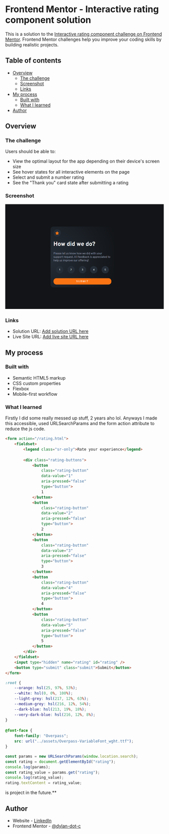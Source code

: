 # Frontend Mentor - Interactive rating component solution

This is a solution to the [Interactive rating component challenge on Frontend Mentor](https://www.frontendmentor.io/challenges/interactive-rating-component-koxpeBUmI). Frontend Mentor challenges help you improve your coding skills by building realistic projects.

## Table of contents

-   [Overview](#overview)
    -   [The challenge](#the-challenge)
    -   [Screenshot](#screenshot)
    -   [Links](#links)
-   [My process](#my-process)
    -   [Built with](#built-with)
    -   [What I learned](#what-i-learned)
-   [Author](#author)

## Overview

### The challenge

Users should be able to:

-   View the optimal layout for the app depending on their device's screen size
-   See hover states for all interactive elements on the page
-   Select and submit a number rating
-   See the "Thank you" card state after submitting a rating

### Screenshot

![](./image.png)

### Links

-   Solution URL: [Add solution URL here](https://your-solution-url.com)
-   Live Site URL: [Add live site URL here](https://your-live-site-url.com)

## My process

### Built with

-   Semantic HTML5 markup
-   CSS custom properties
-   Flexbox
-   Mobile-first workflow

### What I learned

Firstly I did some really messed up stuff, 2 years aho lol. Anyways I made this accessible, used URLSearchParams and the form action attribute to reduce the js code.

```html
<form action="/rating.html">
    <fieldset>
        <legend class="sr-only">Rate your experience</legend>

        <div class="rating-buttons">
            <button
                class="rating-button"
                data-value="1"
                aria-pressed="false"
                type="button">
                1
            </button>
            <button
                class="rating-button"
                data-value="2"
                aria-pressed="false"
                type="button">
                2
            </button>
            <button
                class="rating-button"
                data-value="3"
                aria-pressed="false"
                type="button">
                3
            </button>
            <button
                class="rating-button"
                data-value="4"
                aria-pressed="false"
                type="button">
                4
            </button>
            <button
                class="rating-button"
                data-value="5"
                aria-pressed="false"
                type="button">
                5
            </button>
        </div>
    </fieldset>
    <input type="hidden" name="rating" id="rating" />
    <button type="submit" class="submit">Submit</button>
</form>
```

```css
:root {
    --orange: hsl(25, 97%, 53%);
    --white: hsl(0, 0%, 100%);
    --light-grey: hsl(217, 12%, 63%);
    --medium-grey: hsl(216, 12%, 54%);
    --dark-blue: hsl(213, 19%, 18%);
    --very-dark-blue: hsl(216, 12%, 8%);
}

@font-face {
    font-family: "Overpass";
    src: url("../assets/Overpass-VariableFont_wght.ttf");
}
```

```js
const params = new URLSearchParams(window.location.search);
const rating = document.getElementById("rating");
console.log(params);
const rating_value = params.get("rating");
console.log(rating_value);
rating.textContent = rating_value;
```

is project in the future.\*\*

## Author

-   Website - [LinkedIn](https://linkedin.com/heslopd23)
-   Frontend Mentor - [@dylan-dot-c](https://www.frontendmentor.io/profile/dylan-dot-c)
